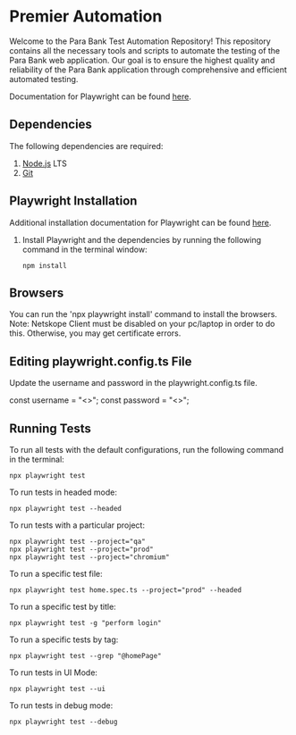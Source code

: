 # Premier Automation

Welcome to the Para Bank Test Automation Repository! This repository contains all the necessary tools and scripts to automate the testing of the Para Bank web application. Our goal is to ensure the highest quality and reliability of the Para Bank application through comprehensive and efficient automated testing.

Documentation for Playwright can be found [here](https://playwright.dev/docs/intro).

## Dependencies

The following dependencies are required:

1. [Node.js](https://nodejs.org/en/) LTS
2. [Git](https://git-scm.com/download/win)

## Playwright Installation

Additional installation documentation for Playwright can be found [here](https://playwright.dev/docs/intro#installing-playwright).

1. Install Playwright and the dependencies by running the following command in the terminal window:

   ```
   npm install
   ```

## Browsers

You can run the 'npx playwright install' command to install the browsers. Note: Netskope Client must be disabled on your pc/laptop in order to do this. Otherwise, you may get certificate errors.

## Editing playwright.config.ts File

Update the username and password in the playwright.config.ts file.

const username = "<<username>>";
const password = "<<password>>";

## Running Tests

To run all tests with the default configurations, run the following command in the terminal:

```
npx playwright test
```

To run tests in headed mode:

```
npx playwright test --headed
```

To run tests with a particular project:

```
npx playwright test --project="qa"
npx playwright test --project="prod"
npx playwright test --project="chromium"
```

To run a specific test file:

```
npx playwright test home.spec.ts --project="prod" --headed
```

To run a specific test by title:

```
npx playwright test -g "perform login"
```

To run a specific tests by tag:

```
npx playwright test --grep "@homePage"
```

To run tests in UI Mode:

```
npx playwright test --ui
```

To run tests in debug mode:

```
npx playwright test --debug
```
